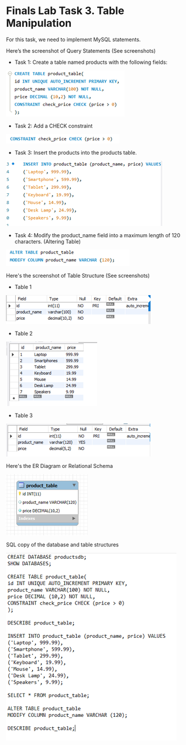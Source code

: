 # Finals Lab Task 3. Table Manipulation
For this task, we need to implement MySQL statements. 

Here’s the screenshot of Query Statements (See screenshots)

- Task 1: Create a table named products with the following fields:

![Sample Output](images/C1.PNG)

- Task 2: Add a CHECK constraint

![Sample Output](images/T2.png)

- Task 3: Insert the products into the products table.

![Sample Output](images/INSERT.PNG)

- Task 4: Modify the product_name field into a maximum length of 120 characters. (Altering Table)
  
![Sample Output](images/T4.png)

Here's the screenshot of Table Structure (See screenshots)
- Table 1

![Sample Output](images/T1.PNG)

- Table 2

![Sample Output](images/T3.png)

- Table 3

![Sample Output](images/T8.PNG)

Here's the ER Diagram or Relational Schema

![Sample Output](images/EER.PNG)

SQL copy of the database and table structures

![Sample Output](images/CODE.PNG)
